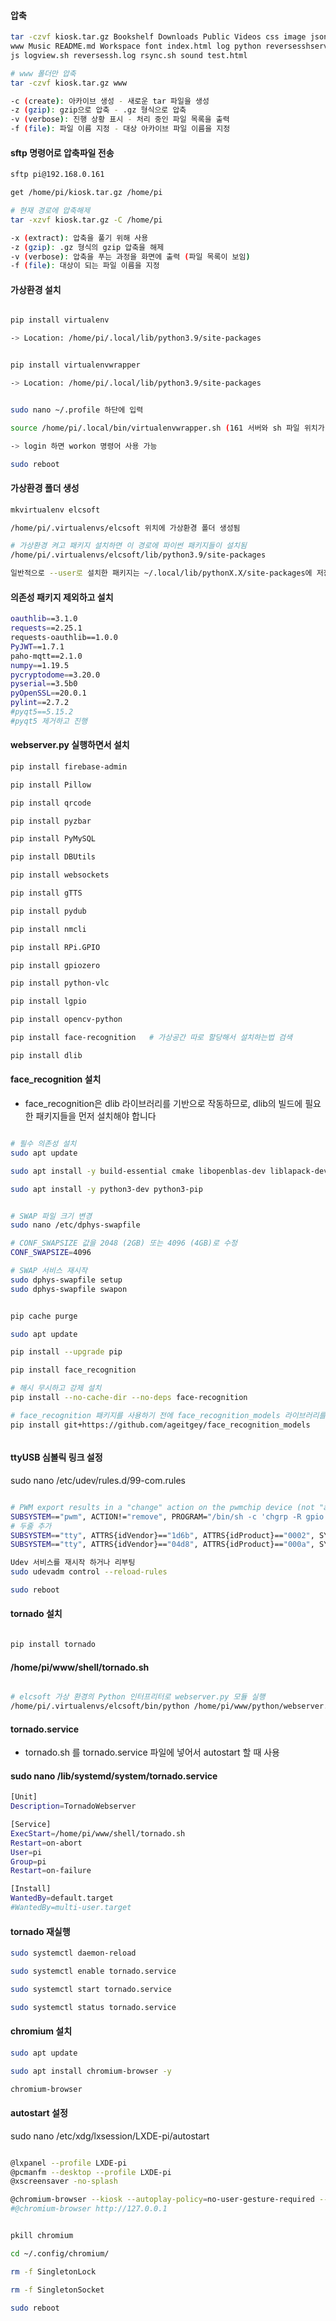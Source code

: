 #### 압축
```bash
tar -czvf kiosk.tar.gz Bookshelf Downloads Public Videos css image json nohup.out reversessh.log.save screen.sh temp.txt 
www Music README.md Workspace font index.html log python reversesshservice.sh shell test Documents Pictures Templates click html
js logview.sh reversessh.log rsync.sh sound test.html

# www 폴더만 압축
tar -czvf kiosk.tar.gz www

-c (create): 아카이브 생성 - 새로운 tar 파일을 생성
-z (gzip): gzip으로 압축 - .gz 형식으로 압축
-v (verbose): 진행 상황 표시 - 처리 중인 파일 목록을 출력
-f (file): 파일 이름 지정 - 대상 아카이브 파일 이름을 지정

```

#### sftp 명령어로 압축파일 전송
```bash
sftp pi@192.168.0.161

get /home/pi/kiosk.tar.gz /home/pi

# 현재 경로에 압축해제
tar -xzvf kiosk.tar.gz -C /home/pi

-x (extract): 압축을 풀기 위해 사용
-z (gzip): .gz 형식의 gzip 압축을 해제
-v (verbose): 압축을 푸는 과정을 화면에 출력 (파일 목록이 보임)
-f (file): 대상이 되는 파일 이름을 지정


```

#### 가상환경 설치

```bash

pip install virtualenv

-> Location: /home/pi/.local/lib/python3.9/site-packages


pip install virtualenvwrapper

-> Location: /home/pi/.local/lib/python3.9/site-packages


sudo nano ~/.profile 하단에 입력

source /home/pi/.local/bin/virtualenvwrapper.sh (161 서버와 sh 파일 위치가 다름)

-> login 하면 workon 명령어 사용 가능

sudo reboot

```

#### 가상환경 폴더 생성

```bash
mkvirtualenv elcsoft

/home/pi/.virtualenvs/elcsoft 위치에 가상환경 폴더 생성됨

# 가상환경 켜고 패키지 설치하면 이 경로에 파이썬 패키지들이 설치됨
/home/pi/.virtualenvs/elcsoft/lib/python3.9/site-packages

일반적으로 --user로 설치한 패키지는 ~/.local/lib/pythonX.X/site-packages에 저장됨

```

#### 의존성 패키지 제외하고 설치

```bash
oauthlib==3.1.0
requests==2.25.1
requests-oauthlib==1.0.0
PyJWT==1.7.1
paho-mqtt==2.1.0
numpy==1.19.5
pycryptodome==3.20.0
pyserial==3.5b0
pyOpenSSL==20.0.1
pylint==2.7.2
#pyqt5==5.15.2
#pyqt5 제거하고 진행
```

#### webserver.py 실행하면서 설치

```bash
pip install firebase-admin

pip install Pillow

pip install qrcode

pip install pyzbar

pip install PyMySQL

pip install DBUtils

pip install websockets

pip install gTTS

pip install pydub

pip install nmcli

pip install RPi.GPIO

pip install gpiozero

pip install python-vlc

pip install lgpio

pip install opencv-python   

pip install face-recognition   # 가상공간 따로 할당해서 설치하는법 검색

pip install dlib

```

#### face_recognition 설치

- face_recognition은 dlib 라이브러리를 기반으로 작동하므로, dlib의 빌드에 필요한 패키지들을 먼저 설치해야 합니다

```bash

# 필수 의존성 설치
sudo apt update

sudo apt install -y build-essential cmake libopenblas-dev liblapack-dev libx11-dev libgtk-3-dev libboost-all-dev

sudo apt install -y python3-dev python3-pip


# SWAP 파일 크기 변경
sudo nano /etc/dphys-swapfile

# CONF_SWAPSIZE 값을 2048 (2GB) 또는 4096 (4GB)로 수정
CONF_SWAPSIZE=4096

# SWAP 서비스 재시작
sudo dphys-swapfile setup
sudo dphys-swapfile swapon


pip cache purge

sudo apt update

pip install --upgrade pip

pip install face_recognition

# 해시 무시하고 강제 설치
pip install --no-cache-dir --no-deps face-recognition

# face_recognition 패키지를 사용하기 전에 face_recognition_models 라이브러리를 설치
pip install git+https://github.com/ageitgey/face_recognition_models



```

#### ttyUSB 심볼릭 링크 설정

sudo nano /etc/udev/rules.d/99-com.rules


```bash

# PWM export results in a "change" action on the pwmchip device (not "add" of a new device), so match actions other than "remove".
SUBSYSTEM=="pwm", ACTION!="remove", PROGRAM="/bin/sh -c 'chgrp -R gpio /sys%p && chmod -R g=u /sys%p'"
# 두줄 추가
SUBSYSTEM=="tty", ATTRS{idVendor}=="1d6b", ATTRS{idProduct}=="0002", SYMLINK+="hione"
SUBSYSTEM=="tty", ATTRS{idVendor}=="04d8", ATTRS{idProduct}=="000a", SYMLINK+="ttyUSB_PIR"

Udev 서비스를 재시작 하거나 리부팅
sudo udevadm control --reload-rules

sudo reboot


```

#### tornado 설치

```bash

pip install tornado

```

#### /home/pi/www/shell/tornado.sh

```bash

# elcsoft 가상 환경의 Python 인터프리터로 webserver.py 모듈 실행
/home/pi/.virtualenvs/elcsoft/bin/python /home/pi/www/python/webserver.py

```

#### tornado.service 

- tornado.sh 를 tornado.service 파일에 넣어서 autostart 할 때 사용
  

#### sudo nano /lib/systemd/system/tornado.service

```bash
[Unit]
Description=TornadoWebserver

[Service]
ExecStart=/home/pi/www/shell/tornado.sh
Restart=on-abort
User=pi
Group=pi
Restart=on-failure

[Install]
WantedBy=default.target
#WantedBy=multi-user.target
```



#### tornado 재실행

```bash
sudo systemctl daemon-reload

sudo systemctl enable tornado.service

sudo systemctl start tornado.service

sudo systemctl status tornado.service

```

#### chromium 설치


```bash
sudo apt update

sudo apt install chromium-browser -y

chromium-browser


```



#### autostart 설정

sudo nano /etc/xdg/lxsession/LXDE-pi/autostart

```bash

@lxpanel --profile LXDE-pi
@pcmanfm --desktop --profile LXDE-pi
@xscreensaver -no-splash

@chromium-browser --kiosk --autoplay-policy=no-user-gesture-required --check-for-update-interval=31536000 http://127.0.0.1
#@chromium-browser http://127.0.0.1

```

```bash

pkill chromium

cd ~/.config/chromium/

rm -f SingletonLock

rm -f SingletonSocket

sudo reboot

```



















